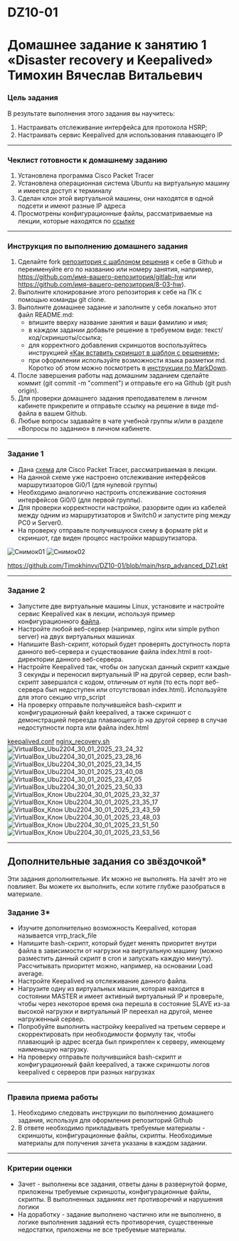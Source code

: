 # DZ10-01
# Домашнее задание к занятию 1 «Disaster recovery и Keepalived» Тимохин Вячеслав Витальевич

### Цель задания
В результате выполнения этого задания вы научитесь:
1. Настраивать отслеживание интерфейса для протокола HSRP;
2. Настраивать сервис Keepalived для использования плавающего IP

------

### Чеклист готовности к домашнему заданию

1. Установлена программа Cisco Packet Tracer
2. Установлена операционная система Ubuntu на виртуальную машину и имеется доступ к терминалу
3. Сделан клон этой виртуальной машины, они находятся в одной подсети и имеют разные IP адреса
4. Просмотрены конфигурационные файлы, рассматриваемые на лекции, которые находятся по [ссылке](1/)


------

### Инструкция по выполнению домашнего задания

1. Сделайте fork [репозитория c шаблоном решения](https://github.com/netology-code/sys-pattern-homework) к себе в Github и переименуйте его по названию или номеру занятия, например, https://github.com/имя-вашего-репозитория/gitlab-hw или https://github.com/имя-вашего-репозитория/8-03-hw).
2. Выполните клонирование этого репозитория к себе на ПК с помощью команды git clone.
3. Выполните домашнее задание и заполните у себя локально этот файл README.md:
   - впишите вверху название занятия и ваши фамилию и имя;
   - в каждом задании добавьте решение в требуемом виде: текст/код/скриншоты/ссылка;
   - для корректного добавления скриншотов воспользуйтесь инструкцией [«Как вставить скриншот в шаблон с решением»](https://github.com/netology-code/sys-pattern-homework/blob/main/screen-instruction.md);
   - при оформлении используйте возможности языка разметки md. Коротко об этом можно посмотреть в [инструкции по MarkDown](https://github.com/netology-code/sys-pattern-homework/blob/main/md-instruction.md).
4. После завершения работы над домашним заданием сделайте коммит (git commit -m "comment") и отправьте его на Github (git push origin).
5. Для проверки домашнего задания преподавателем в личном кабинете прикрепите и отправьте ссылку на решение в виде md-файла в вашем Github.
6. Любые вопросы задавайте в чате учебной группы и/или в разделе «Вопросы по заданию» в личном кабинете.



------


### Задание 1
- Дана [схема](1/hsrp_advanced.pkt) для Cisco Packet Tracer, рассматриваемая в лекции.
- На данной схеме уже настроено отслеживание интерфейсов маршрутизаторов Gi0/1 (для нулевой группы)
- Необходимо аналогично настроить отслеживание состояния интерфейсов Gi0/0 (для первой группы).
- Для проверки корректности настройки, разорвите один из кабелей между одним из маршрутизаторов и Switch0 и запустите ping между PC0 и Server0.
- На проверку отправьте получившуюся схему в формате pkt и скриншот, где виден процесс настройки маршрутизатора.

![Снимок01](https://github.com/user-attachments/assets/bdf82199-ea59-47f8-b8a7-0aef84d0296c)
![Снимок02](https://github.com/user-attachments/assets/ed5e39d7-b3af-46a4-8347-0eb957da23eb)

https://github.com/Timokhinvv/DZ10-01/blob/main/hsrp_advanced_DZ1.pkt

------


### Задание 2
- Запустите две виртуальные машины Linux, установите и настройте сервис Keepalived как в лекции, используя пример конфигурационного [файла](1/keepalived-simple.conf).
- Настройте любой веб-сервер (например, nginx или simple python server) на двух виртуальных машинах
- Напишите Bash-скрипт, который будет проверять доступность порта данного веб-сервера и существование файла index.html в root-директории данного веб-сервера.
- Настройте Keepalived так, чтобы он запускал данный скрипт каждые 3 секунды и переносил виртуальный IP на другой сервер, если bash-скрипт завершался с кодом, отличным от нуля (то есть порт веб-сервера был недоступен или отсутствовал index.html). Используйте для этого секцию vrrp_script
- На проверку отправьте получившейся bash-скрипт и конфигурационный файл keepalived, а также скриншот с демонстрацией переезда плавающего ip на другой сервер в случае недоступности порта или файла index.html


[keepalived.conf](https://github.com/Timokhinvv/DZ10-01/blob/main/keepalived.conf)
[nginx_recovery.sh](https://github.com/Timokhinvv/DZ10-01/blob/main/nginx_recovery.sh)
![VirtualBox_Ubu2204_30_01_2025_23_24_32](https://github.com/user-attachments/assets/312b2e2b-eda9-45c4-86ef-3b1f2f8f8370)
![VirtualBox_Ubu2204_30_01_2025_23_28_16](https://github.com/user-attachments/assets/feb855cb-daad-4f17-a639-d98370ac5af0)
![VirtualBox_Ubu2204_30_01_2025_23_34_15](https://github.com/user-attachments/assets/fecd1f09-bbde-4614-b9b2-2efca0b22e11)
![VirtualBox_Ubu2204_30_01_2025_23_40_08](https://github.com/user-attachments/assets/15562720-2b69-4137-9110-af8378aa4175)
![VirtualBox_Ubu2204_30_01_2025_23_47_05](https://github.com/user-attachments/assets/7348b1b3-bd67-4aaa-94e8-599ce7299bd7)
![VirtualBox_Ubu2204_30_01_2025_23_50_33](https://github.com/user-attachments/assets/10f4b2f0-4f2f-48a0-9940-f9ee319a4482)
![VirtualBox_Клон Ubu2204_30_01_2025_23_32_37](https://github.com/user-attachments/assets/0e0f260b-7d01-472f-90df-dad9327be12b)
![VirtualBox_Клон Ubu2204_30_01_2025_23_35_17](https://github.com/user-attachments/assets/5c617739-3d47-48ee-a393-f76c9cbb1827)
![VirtualBox_Клон Ubu2204_30_01_2025_23_43_59](https://github.com/user-attachments/assets/83c539b2-8153-4a7c-bb7c-60ae57f21877)
![VirtualBox_Клон Ubu2204_30_01_2025_23_48_03](https://github.com/user-attachments/assets/ca098637-ca75-487f-aa98-5f3d3b53fbe0)
![VirtualBox_Клон Ubu2204_30_01_2025_23_51_50](https://github.com/user-attachments/assets/a262fa6d-339a-492e-9a4e-b64572935a11)
![VirtualBox_Клон Ubu2204_30_01_2025_23_53_56](https://github.com/user-attachments/assets/97c5a3a3-9b45-4f96-89ab-06ad4d0a01a5)

------

## Дополнительные задания со звёздочкой*

Эти задания дополнительные. Их можно не выполнять. На зачёт это не повлияет. Вы можете их выполнить, если хотите глубже разобраться в материале.
 
### Задание 3*
- Изучите дополнительно возможность Keepalived, которая называется vrrp_track_file
- Напишите bash-скрипт, который будет менять приоритет внутри файла в зависимости от нагрузки на виртуальную машину (можно разместить данный скрипт в cron и запускать каждую минуту). Рассчитывать приоритет можно, например, на основании Load average.
- Настройте Keepalived на отслеживание данного файла.
- Нагрузите одну из виртуальных машин, которая находится в состоянии MASTER и имеет активный виртуальный IP и проверьте, чтобы через некоторое время она перешла в состояние SLAVE из-за высокой нагрузки и виртуальный IP переехал на другой, менее нагруженный сервер.
- Попробуйте выполнить настройку keepalived на третьем сервере и скорректировать при необходимости формулу так, чтобы плавающий ip адрес всегда был прикреплен к серверу, имеющему наименьшую нагрузку.
- На проверку отправьте получившийся bash-скрипт и конфигурационный файл keepalived, а также скриншоты логов keepalived с серверов при разных нагрузках


------

### Правила приема работы

1. Необходимо следовать инструкции по выполнению домашнего задания, используя для оформления репозиторий Github
2. В ответе необходимо прикладывать требуемые материалы - скриншоты, конфигурационные файлы, скрипты. Необходимые материалы для получения зачета указаны в каждом задании.


------

### Критерии оценки

- Зачет - выполнены все задания, ответы даны в развернутой форме, приложены требуемые скриншоты, конфигурационные файлы, скрипты. В выполненных заданиях нет противоречий и нарушения логики
- На доработку - задание выполнено частично или не выполнено, в логике выполнения заданий есть противоречия, существенные недостатки, приложены не все требуемые материалы.
